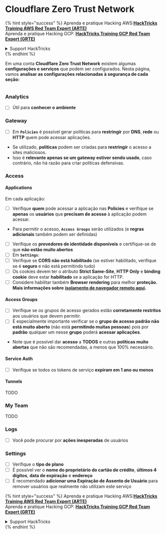# Cloudflare Zero Trust Network

{% hint style="success" %}
Aprenda e pratique Hacking AWS:<img src="../../.gitbook/assets/image (1) (1) (1) (1).png" alt="" data-size="line">[**HackTricks Training AWS Red Team Expert (ARTE)**](https://training.hacktricks.xyz/courses/arte)<img src="../../.gitbook/assets/image (1) (1) (1) (1).png" alt="" data-size="line">\
Aprenda e pratique Hacking GCP: <img src="../../.gitbook/assets/image (2) (1).png" alt="" data-size="line">[**HackTricks Training GCP Red Team Expert (GRTE)**<img src="../../.gitbook/assets/image (2) (1).png" alt="" data-size="line">](https://training.hacktricks.xyz/courses/grte)

<details>

<summary>Support HackTricks</summary>

* Confira os [**planos de assinatura**](https://github.com/sponsors/carlospolop)!
* **Junte-se ao** 💬 [**grupo do Discord**](https://discord.gg/hRep4RUj7f) ou ao [**grupo do telegram**](https://t.me/peass) ou **siga**-nos no **Twitter** 🐦 [**@hacktricks\_live**](https://twitter.com/hacktricks_live)**.**
* **Compartilhe truques de hacking enviando PRs para o** [**HackTricks**](https://github.com/carlospolop/hacktricks) e [**HackTricks Cloud**](https://github.com/carlospolop/hacktricks-cloud) repositórios do github.

</details>
{% endhint %}

Em uma conta **Cloudflare Zero Trust Network** existem algumas **configurações e serviços** que podem ser configurados. Nesta página, vamos **analisar as configurações relacionadas à segurança de cada seção:**

<figure><img src="../../.gitbook/assets/image (206).png" alt=""><figcaption></figcaption></figure>

### Analytics

* [ ] Útil para **conhecer o ambiente**

### **Gateway**

* [ ] Em **`Policies`** é possível gerar políticas para **restringir** por **DNS**, **rede** ou **HTTP** quem pode acessar aplicações.
* Se utilizado, **políticas** podem ser criadas para **restringir** o acesso a sites maliciosos.
* Isso é **relevante apenas se um gateway estiver sendo usado**, caso contrário, não há razão para criar políticas defensivas.

### Access

#### Applications

Em cada aplicação:

* [ ] Verifique **quem** pode acessar a aplicação nas **Policies** e verifique se **apenas** os **usuários** que **precisam de acesso** à aplicação podem acessar.
* Para permitir o acesso, **`Access Groups`** serão utilizados (e **regras adicionais** também podem ser definidas)
* [ ] Verifique os **provedores de identidade disponíveis** e certifique-se de que **não estão muito abertos**
* [ ] Em **`Settings`**:
* [ ] Verifique se **CORS não está habilitado** (se estiver habilitado, verifique se é **seguro** e não está permitindo tudo)
* [ ] Os cookies devem ter o atributo **Strict Same-Site**, **HTTP Only** e **binding cookie** deve estar **habilitado** se a aplicação for HTTP.
* [ ] Considere habilitar também **Browser rendering** para melhor **proteção. Mais informações sobre** [**isolamento de navegador remoto aqui**](https://blog.cloudflare.com/cloudflare-and-remote-browser-isolation/)**.**

#### **Access Groups**

* [ ] Verifique se os grupos de acesso gerados estão **corretamente restritos** aos usuários que devem permitir.
* [ ] É especialmente importante verificar se o **grupo de acesso padrão não está muito aberto** (não está **permitindo muitas pessoas**) pois por **padrão** qualquer um nesse **grupo** poderá **acessar aplicações**.
* Note que é possível dar **acesso** a **TODOS** e outras **políticas muito abertas** que não são recomendadas, a menos que 100% necessário.

#### Service Auth

* [ ] Verifique se todos os tokens de serviço **expiram em 1 ano ou menos**

#### Tunnels

TODO

### My Team

TODO

### Logs

* [ ] Você pode procurar por **ações inesperadas** de usuários

### Settings

* [ ] Verifique o **tipo de plano**
* [ ] É possível ver o **nome do proprietário do cartão de crédito**, **últimos 4 dígitos**, **data de expiração** e **endereço**
* [ ] É recomendado **adicionar uma Expiração de Assento de Usuário** para remover usuários que realmente não utilizam este serviço

{% hint style="success" %}
Aprenda e pratique Hacking AWS:<img src="../../.gitbook/assets/image (1) (1) (1) (1).png" alt="" data-size="line">[**HackTricks Training AWS Red Team Expert (ARTE)**](https://training.hacktricks.xyz/courses/arte)<img src="../../.gitbook/assets/image (1) (1) (1) (1).png" alt="" data-size="line">\
Aprenda e pratique Hacking GCP: <img src="../../.gitbook/assets/image (2) (1).png" alt="" data-size="line">[**HackTricks Training GCP Red Team Expert (GRTE)**<img src="../../.gitbook/assets/image (2) (1).png" alt="" data-size="line">](https://training.hacktricks.xyz/courses/grte)

<details>

<summary>Support HackTricks</summary>

* Confira os [**planos de assinatura**](https://github.com/sponsors/carlospolop)!
* **Junte-se ao** 💬 [**grupo do Discord**](https://discord.gg/hRep4RUj7f) ou ao [**grupo do telegram**](https://t.me/peass) ou **siga**-nos no **Twitter** 🐦 [**@hacktricks\_live**](https://twitter.com/hacktricks_live)**.**
* **Compartilhe truques de hacking enviando PRs para o** [**HackTricks**](https://github.com/carlospolop/hacktricks) e [**HackTricks Cloud**](https://github.com/carlospolop/hacktricks-cloud) repositórios do github.

</details>
{% endhint %}
